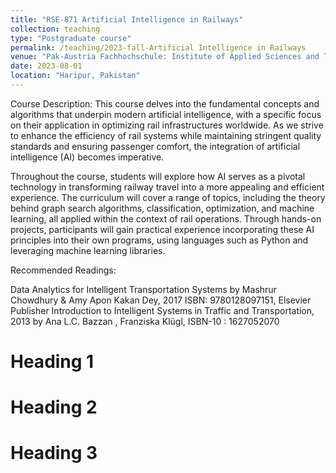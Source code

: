 ```yaml
---
title: "RSE-871 Artificial Intelligence in Railways"
collection: teaching
type: "Postgraduate course"
permalink: /teaching/2023-fall-Artificial Intelligence in Railways
venue: "Pak-Austria Fachhochschule: Institute of Applied Sciences and Technology, Sino-Pak Center for Artificial Intelligence"
date: 2023-08-01
location: "Haripur, Pakistan"
---
```


Course Description:
This course delves into the fundamental concepts and algorithms that underpin modern artificial intelligence, with a specific focus on their application in optimizing rail infrastructures worldwide. As we strive to enhance the efficiency of rail systems while maintaining stringent quality standards and ensuring passenger comfort, the integration of artificial intelligence (AI) becomes imperative.

Throughout the course, students will explore how AI serves as a pivotal technology in transforming railway travel into a more appealing and efficient experience. The curriculum will cover a range of topics, including the theory behind graph search algorithms, classification, optimization, and machine learning, all applied within the context of rail operations. Through hands-on projects, participants will gain practical experience incorporating these AI principles into their own programs, using languages such as Python and leveraging machine learning libraries.

Recommended Readings:

Data Analytics for Intelligent Transportation Systems by Mashrur Chowdhury & Amy Apon Kakan Dey, 2017 ISBN: 9780128097151, Elsevier Publisher
Introduction to Intelligent Systems in Traffic and Transportation, 2013 by Ana L.C. Bazzan , Franziska Klügl, ISBN-10 : 1627052070

Heading 1
======

Heading 2
======

Heading 3
======